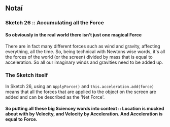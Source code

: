 ## Notaí

### Sketch 26 :: Accumulating all the Force
#### So obviously in the real world there isn't just one magical Force
There are in  fact many different forces such as wind and gravity, affecting everything, all the time. So, being technical with Newtons wise words, it's all the forces of the world (or the screen) divided by mass that is equal to acceleration. So all our imaginary winds and gravities need to be added up.


### The Sketch itself
In Sketch 26, using an ```ApplyForce()``` and ```this.acceleration.add(force)``` means that all the forces that are applied to the object on the screen are added and can be described as the 'Net Force'.

#### So putting all these big Sciencey words into context :: Location is mucked about with by Velocity, and Velocity by Acceleration. And Acceleration is equal to Force.
